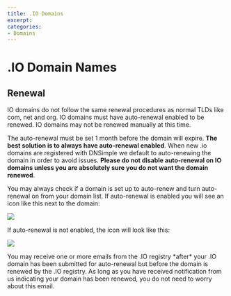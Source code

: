 ```yaml
---
title: .IO Domains
excerpt: 
categories:
- Domains
---
```


# .IO Domain Names

## Renewal

IO domains do not follow the same renewal procedures as normal TLDs like com, net and org. IO domains must have auto-renewal enabled to be renewed. IO domains may not be renewed manually at this time.

The auto-renewal must be set 1 month before the domain will expire. **The best solution is to always have auto-renewal enabled**. When new .io domains are registered with DNSimple we default to auto-renewing the domain in order to avoid issues. **Please do not disable auto-renewal on IO domains unless you are absolutely sure you do not want the domain renewed**.

You may always check if a domain is set up to auto-renew and turn auto-renewal on from your domain list. If auto-renewal is enabled you will see an icon like this next to the domain: 

![](http://f.cl.ly/items/2B0R1q1f3k3O3M2G163w/Domains_-_DNSimple.png)

If auto-renewal is not enabled, the icon will look like this:

![](http://f.cl.ly/items/1h2J0U322V0M0k1m2J2x/Domains_-_DNSimple-2.png)

<info>
You may receive one or more emails from the .IO registry *after* your .IO domain has been submitted for auto-renewal but before the domain is renewed by the .IO registry. As long as you have received notification from us indicating your domain has been renewed, you do not need to worry about this email.
</info>
